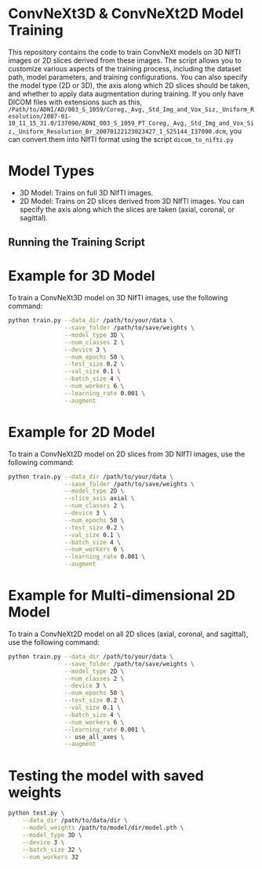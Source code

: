 # ConvNeXt3D & ConvNeXt2D Model Training

This repository contains the code to train ConvNeXt models on 3D NIfTI images or 2D slices derived from these images. The script allows you to customize various aspects of the training process, including the dataset path, model parameters, and training configurations. You can also specify the model type (2D or 3D), the axis along which 2D slices should be taken, and whether to apply data augmentation during training.
If you only have DICOM files with extensions such as this, `/Path/to/ADNI/AD/003_S_1059/Coreg,_Avg,_Std_Img_and_Vox_Siz,_Uniform_Resolution/2007-01-10_11_15_31.0/I37090/ADNI_003_S_1059_PT_Coreg,_Avg,_Std_Img_and_Vox_Siz,_Uniform_Resolution_Br_20070122123023427_1_S25144_I37090.dcm`, you can convert them into NIfTI format using the script `dicom_to_nifti.py`

# Model Types

* 3D Model: Trains on full 3D NIfTI images.
* 2D Model: Trains on 2D slices derived from 3D NIfTI images. You can specify the axis along which the slices are taken (axial, coronal, or sagittal).

## Running the Training Script

# Example for 3D Model
To train a ConvNeXt3D model on 3D NIfTI images, use the following command:

```bash
python train.py --data_dir /path/to/your/data \
                --save_folder /path/to/save/weights \
                --model_type 3D \
                --num_classes 2 \
                --device 3 \
                --num_epochs 50 \
                --test_size 0.2 \
                --val_size 0.1 \
                --batch_size 4 \
                --num_workers 6 \
                --learning_rate 0.001 \
                --augment
```
# Example for 2D Model

To train a ConvNeXt2D model on 2D slices from 3D NIfTI images, use the following command:

```bash
python train.py --data_dir /path/to/your/data \
                --save_folder /path/to/save/weights \
                --model_type 2D \
                --slice_axis axial \
                --num_classes 2 \
                --device 3 \
                --num_epochs 50 \
                --test_size 0.2 \
                --val_size 0.1 \
                --batch_size 4 \
                --num_workers 6 \
                --learning_rate 0.001 \
                --augment
```

# Example for Multi-dimensional 2D Model

To train a ConvNeXt2D model on all 2D slices (axial, coronal, and sagittal), use the following command:

```bash
python train.py --data_dir /path/to/your/data \
                --save_folder /path/to/save/weights \
                --model_type 2D \
                --num_classes 2 \
                --device 3 \
                --num_epochs 50 \
                --test_size 0.2 \
                --val_size 0.1 \
                --batch_size 4 \
                --num_workers 6 \
                --learning_rate 0.001 \
                -- use_all_axes \
                --augment
```

# Testing the model with saved weights

```bash
python test.py \
    --data_dir /path/to/data/dir \
    --model_weights /path/to/model/dir/model.pth \
    --model_type 3D \
    --device 3 \
    --batch_size 32 \
    --num_workers 32 
```
